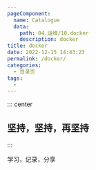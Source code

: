 ```yaml
---
pageComponent:
  name: Catalogue
  data:
    path: 04.运维/10.docker
    description: docker
title: docker
date: 2022-12-15 14:43:23
permalink: /docker/
categories:
  - 目录页
tags:
  - 
---
```


::: center

## 坚持，坚持，再坚持

:::

学习，记录，分享
